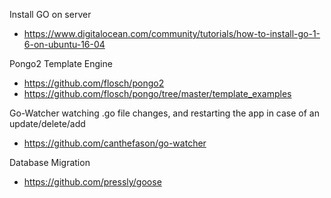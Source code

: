 Install GO on server
- https://www.digitalocean.com/community/tutorials/how-to-install-go-1-6-on-ubuntu-16-04

Pongo2 Template Engine
- https://github.com/flosch/pongo2
- https://github.com/flosch/pongo/tree/master/template_examples

Go-Watcher watching .go file changes, and restarting the app in case of an update/delete/add
- https://github.com/canthefason/go-watcher

Database Migration
- https://github.com/pressly/goose
